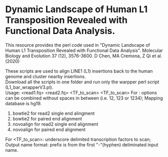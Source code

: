 # Dynamic Landscape of Human L1 Transposition Revealed with Functional Data Analysis.
This resource provides the perl code used in "Dynamic Landscape of Human L1 Transposition Revealed with Functional Data Analysis". Molecular Biology and Evolution 37 (12), 3576-3600.  D Chen, MA Cremona, Z Qi et al. (2020) 

These scripts are used to align LINE1 (L1) insertions back to the human genome and cluster nearby insertions.  
Download all the scripts in one folder and run only the warpper perl script (L1_bar_wrapperV3.pl).  
Usage: <read1.fq> <read2.fq> <barcode> <mapper option> <TF_to_scan> <Mapper option> <TF_to_scan>
For <Mapper option>: options can be combined without spaces in between (i.e. 12, 123 or 1234); Mapping database is hg19.  
 1) bowtie2 for read2 single end alingment    
 2) bowtie2 for paired end alignment
 3) novoalign for read2 single end alignment
 4) novoalign for paired end alignment  

For <TF_to_scan>: underscore delimited transcription factors to scan;  
Output name format: prefix is from the first "-"(hyphen) deliminated input name.
